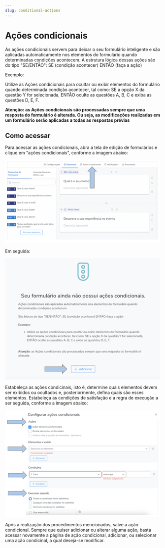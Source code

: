 ```yaml
---
slug: conditional-actions
---
```


# Ações condicionais

As ações condicionais servem para deixar o seu formulário inteligente e são aplicadas automaticamente nos elementos do formulário quando determinadas condições acontecem. A estrutura lógica dessas ações são do tipo "SE/ENTÃO": SE (condição acontecer) ENTÃO (faça a ação)

Exemplo:

Utilize as Ações condicionais para ocultar ou exibir elementos do formulário quando determinada condição acontecer, tal como: SE a opção X da questão Y for selecionada, ENTÃO oculte as questões A, B, C e exiba as questões D, E, F.

**Atenção: as Ações condicionais são processadas sempre que uma resposta do formulário é alterada. Ou seja, as modificações realizadas em um formulário serão aplicadas a todas as respostas prévias**

## Como acessar

Para acessar as ações condicionais, abra a tela de edição de formulários e clique em "ações condicionais", conforme a imagem abaixo:

![main-conditional](./images/main-conditional.png)

Em seguida:

![cond1](./images/cond1.png)

Estabeleça as ações condicinais, isto é, determine quais elementos devem ser exibidos ou ocultados e, posteriormente, defina quais são esses elementos. Estabeleça as condições de satisfação e a regra de execução a ser seguida, conforme a imagem abaixo:

![cond2](./images/cond2.png)

Após a realização dos procedimentos mencionados, salve a ação condicional. Sempre que quiser adicionar ou alterar alguma ação, basta acessar novamente a página de ação condicional, adicionar, ou selecionar uma ação condicinal, a qual deseja-se modificar. 
